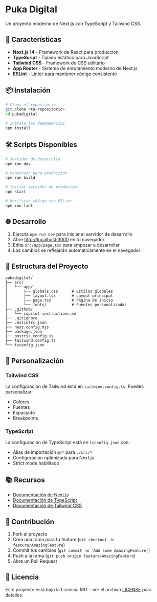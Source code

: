 # Puka Digital

Un proyecto moderno de Next.js con TypeScript y Tailwind CSS.

## 🚀 Características

- **Next.js 14** - Framework de React para producción
- **TypeScript** - Tipado estático para JavaScript
- **Tailwind CSS** - Framework de CSS utilitario
- **App Router** - Sistema de enrutamiento moderno de Next.js
- **ESLint** - Linter para mantener código consistente

## 📦 Instalación

```bash
# Clona el repositorio
git clone <tu-repositorio>
cd pukadigital

# Instala las dependencias
npm install
```

## 🛠️ Scripts Disponibles

```bash
# Servidor de desarrollo
npm run dev

# Construir para producción
npm run build

# Iniciar servidor de producción
npm start

# Verificar código con ESLint
npm run lint
```

## 🌐 Desarrollo

1. Ejecuta `npm run dev` para iniciar el servidor de desarrollo
2. Abre [http://localhost:3000](http://localhost:3000) en tu navegador
3. Edita `src/app/page.tsx` para empezar a desarrollar
4. Los cambios se reflejarán automáticamente en el navegador

## 📁 Estructura del Proyecto

```
pukadigital/
├── src/
│   └── app/
│       ├── globals.css      # Estilos globales
│       ├── layout.tsx       # Layout principal
│       ├── page.tsx         # Página de inicio
│       └── fonts/           # Fuentes personalizadas
├── .github/
│   └── copilot-instructions.md
├── .gitignore
├── .eslintrc.json
├── next.config.mjs
├── package.json
├── postcss.config.js
├── tailwind.config.ts
└── tsconfig.json
```

## 🎨 Personalización

### Tailwind CSS
La configuración de Tailwind está en `tailwind.config.ts`. Puedes personalizar:
- Colores
- Fuentes
- Espaciado
- Breakpoints

### TypeScript
La configuración de TypeScript está en `tsconfig.json` con:
- Alias de importación `@/*` para `./src/*`
- Configuración optimizada para Next.js
- Strict mode habilitado

## 📚 Recursos

- [Documentación de Next.js](https://nextjs.org/docs)
- [Documentación de TypeScript](https://www.typescriptlang.org/docs/)
- [Documentación de Tailwind CSS](https://tailwindcss.com/docs)

## 🤝 Contribución

1. Fork el proyecto
2. Crea una rama para tu feature (`git checkout -b feature/AmazingFeature`)
3. Commit tus cambios (`git commit -m 'Add some AmazingFeature'`)
4. Push a la rama (`git push origin feature/AmazingFeature`)
5. Abre un Pull Request

## 📄 Licencia

Este proyecto está bajo la Licencia MIT - ver el archivo [LICENSE](LICENSE) para detalles.